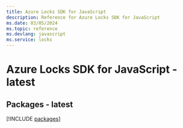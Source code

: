 ```yaml
---
title: Azure Locks SDK for JavaScript
description: Reference for Azure Locks SDK for JavaScript
ms.date: 03/05/2024
ms.topic: reference
ms.devlang: javascript
ms.service: locks
---
```

# Azure Locks SDK for JavaScript - latest
## Packages - latest
[!INCLUDE [packages](locks-index.md)]
